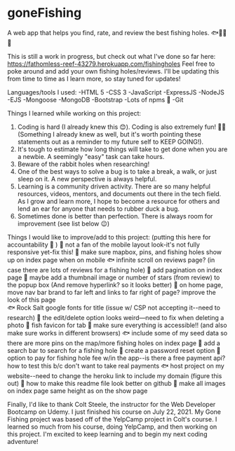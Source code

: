 # goneFishing
A web app that helps you find, rate, and review the best fishing holes. 🐟🐠🐡🎣


This is still a work in progress, but check out what I've done so far here: https://fathomless-reef-43279.herokuapp.com/fishingholes
Feel free to poke around and add your own fishing holes/reviews. I'll be updating this from time to time as I learn more, so stay tuned for updates! 


Languages/tools I used: 
-HTML 5
-CSS 3 
-JavaScript 
-ExpressJS
-NodeJS
-EJS 
-Mongoose
-MongoDB
-Bootstrap 
-Lots of npms 🙌
-Git


Things I learned while working on this project: 
1. Coding is hard (I already knew this 😊). Coding is also extremely fun! 🎉🤓 (Something I already knew as well, but it's worth pointing these statements out as a reminder to my future self to KEEP GOING!). 
2. It's tough to estimate how long things will take to get done when you are a newbie. A seemingly "easy" task can take hours. 
3. Beware of the rabbit holes when researching!  
4. One of the best ways to solve a bug is to take a break, a walk, or just sleep on it. A new perspective is always helpful. 
5. Learning is a community driven activity. There are so many helpful resources, videos, mentors, and documents out there in the tech field. As I grow and learn more, I hope to become a resource for others and lend an ear for anyone that needs to rubber duck a bug. 
6. Sometimes done is better than perfection. There is always room for improvement (see list below 😉)


Things I would like to improve/add to this project: (putting this here for accountability 💪 ) 
🐠 not a fan of the mobile layout look-it's not fully responsive yet-fix this! 
🐡 make sure mapbox, pins, and fishing holes show up on index page when on mobile 
🐟 infinite scroll on reviews page? (in case there are lots of reviews for a fishing hole) 
🎣 add pagination on index page
🐠 maybe add a thumbnail image or number of stars (from review) to the popup box (And remove hyperlink? so it looks better) 
🐡 on home page, move nav bar brand to far left and links to far right of page? improve the look of this page  
🐟 Rock Salt google fonts for title (issue w/ CSP not accepting it--need to research) 
🎣 the edit/delete option looks weird—need to fix when deleting a photo 
🐠 fish favicon for tab 
🐡 make sure everything is accessible!! (and also make sure works in different browsers) 
🐟 include some of my seed data so there are more pins on the map/more fishing holes on index page
🎣 add a search bar to search for a fishing hole 
🐠 create a password reset option 
🐡 option to pay for fishing hole fee w/in the app--is there a free payment api? how to test this b/c don't want to take real payments
🐟 host project on my website--need to change the heroku link to include my domain (figure this out) 
🎣 how to make this readme file look better on github
🐠 make all images on index page same height as on the show page


Finally, I'd like to thank Colt Steele, the instructor for the Web Developer Bootcamp on Udemy. I just finished his course on July 22, 2021. My Gone Fishing project was based off of the YelpCamp project in Colt's course. I learned so much from his course, doing YelpCamp, and then working on this project. I'm excited to keep learning and to begin my next coding adventure! 
